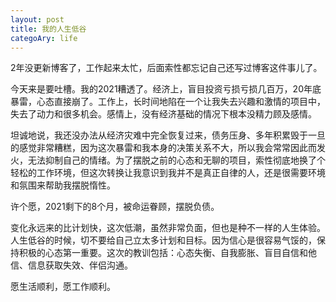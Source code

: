 ```yaml
---
layout: post
title: 我的人生低谷
categoAry: life
---
```


2年没更新博客了，工作起来太忙，后面索性都忘记自己还写过博客这件事儿了。

今天来是要吐槽。我的2021糟透了。经济上，盲目投资亏损亏损几百万，20年底暴雷，心态直接崩了。工作上，长时间地陷在一个让我失去兴趣和激情的项目中，失去了动力和很多机会。感情上，没有经济基础的情况下根本没精力顾及感情。

坦诚地说，我还没办法从经济灾难中完全恢复过来，债务压身、多年积累毁于一旦的感觉非常糟糕，因为这次暴雷和我本身的决策关系不大，所以我会常常因此而发火，无法抑制自己的情绪。为了摆脱之前的心态和无聊的项目，索性彻底地换了个轻松的工作环境，但这次转换让我意识到我并不是真正自律的人，还是很需要环境和氛围来帮助我摆脱惰性。

许个愿，2021剩下的8个月，被命运眷顾，摆脱负债。

变化永远来的比计划快，这次低潮，虽然非常负面，但也是种不一样的人生体验。人生低谷的时候，切不要给自己立太多计划和目标。因为信心是很容易气馁的，保持积极的心态第一重要。这次的教训包括：心态失衡、自我膨胀、盲目自信和他信、信息获取失效、伴侣沟通。

愿生活顺利，愿工作顺利。
